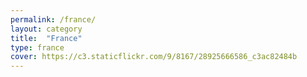 ```yaml
---
permalink: /france/
layout: category
title:  "France"
type: france
cover: https://c3.staticflickr.com/9/8167/28925666586_c3ac82484b
---
```

